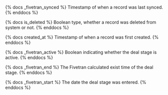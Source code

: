 {% docs _fivetran_synced %}
Timestamp of when a record was last synced.
{% enddocs %}

{% docs is_deleted %}
Boolean type, whether a record was deleted from system or not.
{% enddocs %}

{% docs created_at %}
Timestamp of when a record was first created.
{% enddocs %}

{% docs _fivetran_active %}
Boolean indicating whether the deal stage is active.
{% enddocs %}

{% docs _fivetran_end %}
The Fivetran calculated exist time of the deal stage. 
{% enddocs %}

{% docs _fivetran_start %}
The date the deal stage was entered.
{% enddocs %}
